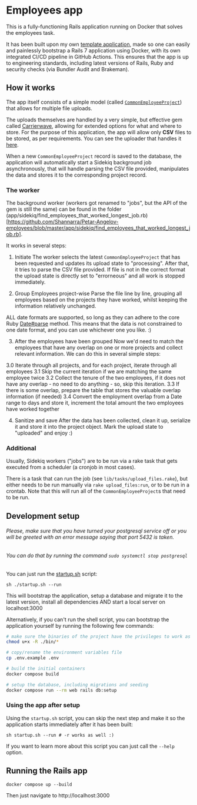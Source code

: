 # Employees app

This is a fully-functioning Rails application running on Docker that solves the employees task.

It has been built upon my own [template application](https://github.com/Shannarra/rails7template), made so one can easily and painlessly bootstrap a Rails 7 application using Docker, with its own integrated CI/CD pipeline in GitHub Actions. This ensures that the app is up to engineering standards, including latest versions of Rails, Ruby and security checks (via Bundler Audit and Brakeman).

## How it works
The app itself consists of a simple model (called [`CommonEmployeeProject`](https://github.com/Shannarra/Petar-Angelov-employees/blob/master/app/models/common_employee_project.rb)) that allows for multiple file uploads.

The uploads themselves are handled by a very simple, but effective gem called [Carrierwave](https://github.com/carrierwaveuploader/carrierwave), allowing for extended options for what and where to store. For the purpose of this application, the app will allow only **CSV** files to be stored, as per requirements. You can see the uploader that handles it [here](https://github.com/Shannarra/Petar-Angelov-employees/blob/master/app/uploaders/common_employee_project_uploader.rb).

When a new `CommonEmployeeProject` record is saved to the database, the application will automatically start a Sidekiq background job asynchronously, that will handle parsing the CSV file provided, manipulates the data and stores it to the corresponding project record. 

### The worker
The background worker (workers got renamed to "jobs", but the API of the gem is still the same) can be found in the folder (app/sidekiq/find_employees_that_worked_longest_job.rb)[https://github.com/Shannarra/Petar-Angelov-employees/blob/master/app/sidekiq/find_employees_that_worked_longest_job.rb].

It works in several steps:

1. Initiate
The worker selects the latest `CommonEmployeeProject` that has been requested and updates its upload state to "processing". 
After that, it tries to parse the CSV file provided. If file is not in the correct format the upload state is directly set to "errorneous" and all work is stopped immediately.

2. Group Employees project-wise
Parse the file line by line, grouping all employees based on the projects they have worked, whilst keeping the information relatively unchanged.

ALL date formats are supported, so long as they can adhere to the core Ruby [Date#parse](https://ruby-doc.org/stdlib-1.9.3/libdoc/date/rdoc/Date.html#method-c-parse) method. This means that the data is not constrained to one date format, and you can use whichever one you like. :)

3. After the employees have been grouped
Now we'd need to match the employees that have any overlap on one or more projects and collect relevant information. We can do this in several simple steps:

  3.0 Iterate through all projects, and for each project, iterate through all employees
  3.1 Skip the current iteration if we are matching the same employee twice
  3.2 Collect the tenure of the two employees, if it does not have any overlap - no need to do anything - so, skip this iteration.
  3.3 If there is some overlap, prepare the table that stores the valuable overlap information (if needed)
  3.4 Convert the employment overlap from a Date range to days and store it, increment the total amount the two employees have worked together

4. Sanitize and save
After the data has been collected, clean it up, serialize it and store it into the project object. Mark the upload state to "uploaded" and enjoy :)

### Additional
Usually, Sidekiq workers ("jobs") are to be run via a rake task that gets executed from a scheduler (a cronjob in most cases). 

There is a task that can run the job (see `lib/tasks/upload_files.rake`), but either needs to be run manually via `rake upload_files:run`, or to be run in a crontab. Note that this will run all of the `CommonEmployeeProject`s that need to be run.


## Development setup
###### Please, make sure that you have turned your postgresql service off or you will be greeted with an error message saying that port 5432 is taken.
###### You can do that by running the command `sudo systemctl stop postgresql`

You can just run the [startup.sh](https://github.com/Shannarra/rails7template/edit/master/startup.sh) script:
```console
sh ./startup.sh --run
```

This will bootstrap the application, setup a database and migrate it to the latest version, install all dependencies AND start a local server on localhost:3000

Alternatively, if you can't run the shell script, you can bootstrap the application yourself by running the following few commands:

```sh
# make sure the binaries of the project have the privileges to work as expected
chmod u+x -R ./bin/*

# copy/rename the environment variables file
cp .env.example .env

# build the initial containers
docker compose build

# setup the database, including migrations and seeding
docker compose run --rm web rails db:setup
```

### Using the app after setup
Using the `startup.sh` script, you can skip the next step and make it so the application starts immediately after it has been built:
```console
sh startup.sh --run # -r works as well :) 
```

If you want to learn more about this script you can just call the `--help` option.

## Running the Rails app
```console
docker compose up --build
```
Then just navigate to http://localhost:3000
